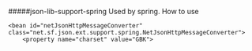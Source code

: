 #####json-lib-support-spring 
Used by spring.
How to use

    <bean id="netJsonHttpMessageConverter" class="net.sf.json.ext.support.spring.NetJsonHttpMessageConverter">
        <property name="charset" value="GBK">

